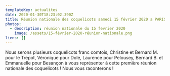 ```yaml
---
templateKey: actualites
date: 2020-01-30T18:23:02.390Z
title: Réunion nationale des coquelicots samedi 15 février 2020 a PARIS
photos:
  - description: réunion nationale du 15 fevrier 2020
    image: /assets/15-février-2020-réunion-nationale.png
liens: []
---
```

Nous serons plusieurs coquelicots franc comtois, Christine et Bernard M. pour le Trepot, Véronique pour Dole, Laurence pour Pelousey, Bernard B. et Emmanuelle pour Besançon à vous représenter à cette première réunion nationale des coquelicots ! Nous vous raconterons !
